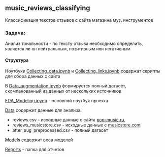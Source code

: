 ## music_reviews_classifying
Классификация текстов отзывов с сайта магазина муз. инструментов

### Задача:
Анализ тональности - по тексту отзыва необходимо определить, является ли он нейтральным, позитивным или негативным 

#### Структура

Ноутбуки [Collecting_data.ipynb](https://github.com/polina-prilukova/music_reviews_classifying/blob/main/Collecting_data.ipynb) и [Collecting_links.ipynb](https://github.com/polina-prilukova/music_reviews_classifying/blob/main/Collecting_links.ipynb) содержат скрипты для сбора данных с сайта

В [Data_augmentation.ipynb](https://github.com/polina-prilukova/music_reviews_classifying/blob/main/Data_augmentation.ipynb) формируется полный датасет, скомпанованный из данных от нескольких источников.

[EDA_Modeling.ipynb](https://github.com/polina-prilukova/music_reviews_classifying/blob/main/EDA_Modeling.ipynb) - основной ноутбук проекта

[Data](https://github.com/polina-prilukova/music_reviews_classifying/tree/main/Data) содержит данные для анализа. 
- reviews.csv - исходные данные с сайта [pop-music.ru](https://pop-music.ru), 
- reviews_musicstore.csv - исходные данные с [musicstore.com](https://musicstore.com) 
- after_aug_preprocessed.csv - полный датасет

[Models](https://github.com/polina-prilukova/music_reviews_classifying/tree/main/Models) содержит веса моделей

[Reports](https://github.com/polina-prilukova/music_reviews_classifying/tree/main/Reports) - папка для отчетов
